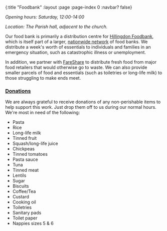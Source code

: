 {:title "Foodbank"
 :layout :page
 :page-index 0
 :navbar? false}

*Opening hours: Saturday, 12:00-14:00*

*Location: The Parish hall, adjacent to the church.*

Our food bank is primarily a distribution centre for [Hillingdon Foodbank](https://hillingdon.foodbank.org.uk/), which is itself part of a larger, [nationwide network](https://www.trusselltrust.org/) of food banks. We distribute a week's worth of essentials to individuals and families in an emergency situation, such as catastrophic illness or unemployment.

In addition, we partner with [FareShare](https://fareshare.org.uk/) to distribute fresh food from major food retailers that would otherwise go to waste. We can also provide smaller parcels of food and essentials (such as toiletries or long-life milk) to those struggling to make ends meet.

### [Donations](#donations)

We are always grateful to receive donations of any non-perishable items to help support this work. Just drop them off to us during our normal hours. We're most in need of the following:

 * Pasta
 * Rice
 * Long-life milk
 * Tinned fruit
 * Squash/long-life juice
 * Chickpeas
 * Tinned tomatoes
 * Pasta sauce
 * Tuna
 * Tinned meat
 * Lentils
 * Sugar
 * Biscuits
 * Coffee/Tea
 * Custard
 * Cooking oil
 * Toiletries
 * Sanitary pads
 * Toilet paper
 * Nappies sizes 5 & 6
